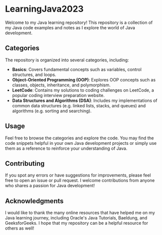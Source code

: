 # LearningJava2023

Welcome to my Java learning repository! This repository is a collection of my Java code examples and notes as I explore the world of Java development.

## Categories

The repository is organized into several categories, including:

- **Basics**: Covers fundamental concepts such as variables, control structures, and loops.
- **Object-Oriented Programming (OOP)**: Explores OOP concepts such as classes, objects, inheritance, and polymorphism.
- **LeetCode**: Contains my solutions to coding challenges on LeetCode, a popular coding interview preparation website.
- **Data Structures and Algorithms (DSA)**: Includes my implementations of common data structures (e.g. linked lists, stacks, and queues) and algorithms (e.g. sorting and searching).

## Usage

Feel free to browse the categories and explore the code. You may find the code snippets helpful in your own Java development projects or simply use them as a reference to reinforce your understanding of Java.

## Contributing

If you spot any errors or have suggestions for improvements, please feel free to open an issue or pull request. I welcome contributions from anyone who shares a passion for Java development!

## Acknowledgments

I would like to thank the many online resources that have helped me on my Java learning journey, including Oracle's Java Tutorials, Baeldung, and GeeksforGeeks. I hope that my repository can be a helpful resource for others as well!
